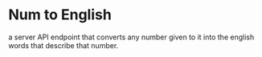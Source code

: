 # Num to English
a server API endpoint that converts any number given to it into the english words that describe that number.
